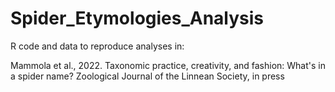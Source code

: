 # Spider_Etymologies_Analysis

R code and data to reproduce analyses in:

Mammola et al., 2022. Taxonomic practice, creativity, and fashion: What's in a spider name? Zoological Journal of the Linnean Society, in press
